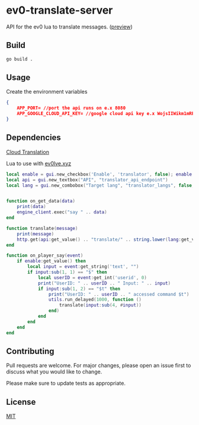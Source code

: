 # ev0-translate-server

API for the ev0 lua to translate messages. ([preview](https://streamable.com/e/hlojer))

## Build
```bash
go build .
```

## Usage
Create the environment variables
```json
{
    APP_PORT= //port the api runs on e.x 8080
    APP_GOOGLE_CLOUD_API_KEY= //google cloud api key e.x WojsIIWikm1mRPtQ5rSLmH5drgTvstgo5363FxK
}
```
## Dependencies
[Cloud Translation](https://cloud.google.com/translate)

Lua to use with [ev0lve.xyz](https://ev0lve.xyz/)

```lua
local enable = gui.new_checkbox('Enable', 'translator', false); enable:set_tooltip('Enables translator')
local api = gui.new_textbox("API", "translator_api_endpoint")
local lang = gui.new_combobox("Target lang", "translator_langs", false, "en", "de", "ru")


function on_get_data(data)
    print(data)
    engine_client.exec("say " .. data)
end

function translate(message)
    print(message)
    http.get(api:get_value() .. "translate/" .. string.lower(lang:get_value()) .. "/" .. message, on_get_data)
end

function on_player_say(event)
    if enable:get_value() then
        local input = event:get_string('text', "")
        if input:sub(1, 1) == "$" then
            local userID = event:get_int('userid', 0)
            print("UserID: " .. userID .. " Input: " .. input)
            if input:sub(1, 2) == "$t" then
                print("UserID: " .. userID .. " accessed command $t")
                utils.run_delayed(1000, function ()
                    translate(input:sub(4, #input))
                end)
            end
        end
    end
end
```

## Contributing
Pull requests are welcome. For major changes, please open an issue first to discuss what you would like to change.

Please make sure to update tests as appropriate.

## License
[MIT](https://choosealicense.com/licenses/mit/)
